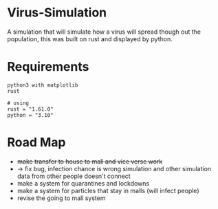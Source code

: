 # Virus-Simulation
A simulation that will simulate how a virus will spread though out the population, this was built on rust and displayed by python.
# Requirements
```
python3 with matplotlib
rust

# using
rust = "1.61.0"
python = "3.10"
```
# Road Map
- ~~make transfer to house to mall and vice verse work~~
- -> fix bug, infection chance is wrong simulation and other simulation data from other people doesn't connect
- make a system for quarantines and lockdowns
- make a system for particles that stay in malls (will infect people)
- revise the going to mall system
